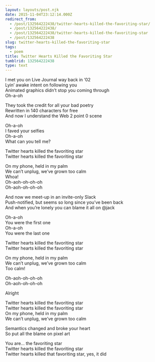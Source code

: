 ```yaml
---
layout: layouts/post.njk
date: 2015-11-04T23:12:14.000Z
redirect_from:
  - /post/132564222438/twitter-hearts-killed-the-favoriting-star/
  - /post/132564222438/
  - /post/132564222438/twitter-hearts-killed-the-favoriting-star
  - /post/132564222438
slug: twitter-hearts-killed-the-favoriting-star
tags:
  - poem
title: Twitter Hearts Killed the Favoriting Star
tumblrid: 132564222438
type: text
---
```

<p>I met you on Live Journal way back in &lsquo;02<br/>
Lyin&rsquo; awake intent on following you<br/>
Animated graphics didn&rsquo;t stop you coming through<br/>
Oh-a-oh</p>

<p>They took the credit for all your bad poetry<br/>
Rewritten in 140 characters for free<br/>
And now I understand the Web 2 point 0 scene</p>

<p>Oh-a-oh<br/>
I faved your selfies<br/>
Oh-a-oh<br/>
What can you tell me?</p>

<p>Twitter hearts killed the favoriting star<br/>
Twitter hearts killed the favoriting star</p>

<p>On my phone, held in my palm<br/>
We can&rsquo;t unplug, we&rsquo;ve grown too calm<br/>
Whoa!<br/>
Oh-aoh-oh-oh-oh<br/>
Oh-aoh-oh-oh-oh</p>

<p>And now we meet-up in an invite-only Slack<br/>
Push-notified, but seems so long since you&rsquo;ve been back<br/>
And when you&rsquo;re lonely you can blame it all on @jack</p>

<p>Oh-a-oh<br/>
You were the first one<br/>
Oh-a-oh<br/>
You were the last one</p>

<p>Twitter hearts killed the favoriting star<br/>
Twitter hearts killed the favoriting star</p>

<p>On my phone, held in my palm<br/>
We can&rsquo;t unplug, we&rsquo;ve grown too calm<br/>
Too calm!</p>

<p>Oh-aoh-oh-oh-oh<br/>
Oh-aoh-oh-oh-oh</p>

<p>Alright</p>

<p>Twitter hearts killed the favoriting star<br/>
Twitter hearts killed the favoriting star<br/>
On my phone, held in my palm<br/>
We can&rsquo;t unplug, we&rsquo;ve grown too calm</p>

<p>Semantics changed and broke your heart<br/>
So put all the blame on pixel art</p>

<p>You are&hellip; the favoriting star<br/>
Twitter hearts killed the favoriting star<br/>
Twitter hearts killed that favoriting star, yes, it did</p>
